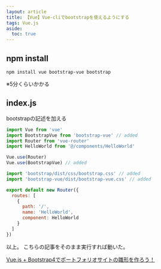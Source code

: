 ```yaml
---
layout: article
title: 【Vue】Vue-cliでbootstrapを使えるようにする
tags: Vue.js
aside:
  toc: true
---
```


## npm install

```
npm install vue bootstrap-vue bootstrap
```
※5分くらいかかる


## index.js

bootstrapの記述を加える

```js
import Vue from 'vue'
import BootstrapVue from 'bootstrap-vue' // added
import Router from 'vue-router'
import HelloWorld from '@/components/HelloWorld'

Vue.use(Router)
Vue.use(BootstrapVue) // added

import 'bootstrap/dist/css/bootstrap.css' // added
import 'bootstrap-vue/dist/bootstrap-vue.css' // added

export default new Router({
  routes: [
    {
      path: '/',
      name: 'HelloWorld',
      component: HelloWorld
    }
  ]
})
```

以上。
こちらの記事をそのまま実行すれば動いた。

[Vue.js + Bootstrap4でポートフォリオサイトの雛形を作ろう！](https://qiita.com/masa08/items/3474d97a1283dfc275c9)

